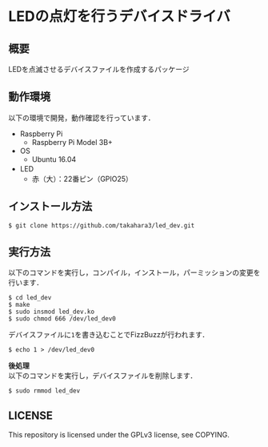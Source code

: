 # LEDの点灯を行うデバイスドライバ
## 概要  
LEDを点滅させるデバイスファイルを作成するパッケージ 

## 動作環境  
以下の環境で開発，動作確認を行っています．  
* Raspberry Pi  
  - Raspberry Pi Model 3B+  
* OS  
  - Ubuntu 16.04
* LED 　　
  - 赤（大）：22番ピン（GPIO25） 
## インストール方法  
```
$ git clone https://github.com/takahara3/led_dev.git
```
## 実行方法  
以下のコマンドを実行し，コンパイル，インストール，パーミッションの変更を行います．
```
$ cd led_dev
$ make  
$ sudo insmod led_dev.ko
$ sudo chmod 666 /dev/led_dev0  
```  
デバイスファイルに`1`を書き込むことでFizzBuzzが行われます．  
```
$ echo 1 > /dev/led_dev0
```  
**後処理**  
以下のコマンドを実行し，デバイスファイルを削除します．
```
$ sudo rmmod led_dev
```  
## LICENSE  
This repository is licensed under the GPLv3 license, see COPYING.
